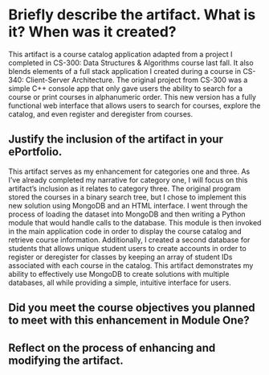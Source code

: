 # Briefly describe the artifact. What is it? When was it created?

This artifact is a course catalog application adapted from a project I completed in CS-300: Data Structures & Algorithms course last fall. It also blends elements of a full stack application I created during a course in CS-340: Client-Server Architecture. The original project from CS-300 was a simple C++ console app that only gave users the ability to search for a course or print courses in alphanumeric order. This new version has a fully functional web interface that allows users to search for courses, explore the catalog, and even register and deregister from courses.

## Justify the inclusion of the artifact in your ePortfolio. 
This artifact serves as my enhancement for categories one and three. As I’ve already completed my narrative for category one, I will focus on this artifact’s inclusion as it relates to category three. The original program stored the courses in a binary search tree, but I chose to implement this new solution using MongoDB and an HTML interface. I went through the process of loading the dataset into MongoDB and then writing a Python module that would handle calls to the database. This module is then invoked in the main application code in order to display the course catalog and retrieve course information. Additionally, I created a second database for students that allows unique student users to create accounts in order to register or deregister for classes by keeping an array of student IDs associated with each course in the catalog. This artifact demonstrates my ability to effectively use MongoDB to create solutions with multiple databases, all while providing a simple, intuitive interface for users.


## Did you meet the course objectives you planned to meet with this enhancement in Module One? 


## Reflect on the process of enhancing and modifying the artifact. 
